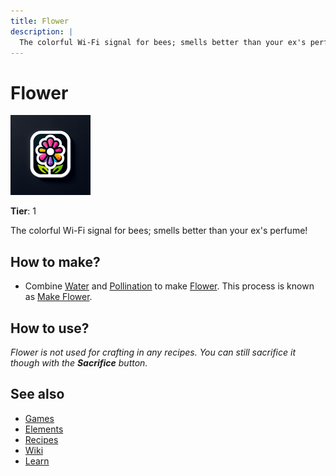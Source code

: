 ```yaml
---
title: Flower
description: |
  The colorful Wi-Fi signal for bees; smells better than your ex's perfume!
---
```

# Flower

![](../images/item.flower.png)

**Tier**: 1

The colorful Wi-Fi signal for bees; smells better than your ex's perfume!

## How to make?

* Combine [Water](/wiki/elements/water) and [Pollination](/wiki/elements/pollination) to make [Flower](/wiki/elements/flower). This process is known as [Make Flower](/wiki/recipes/make-flower).

## How to use?

_Flower is not used for crafting in any recipes. You can still sacrifice it though with the **Sacrifice** button._

## See also

* [Games](/wiki/games)
* [Elements](/wiki/elements)
* [Recipes](/wiki/recipes)
* [Wiki](/wiki/index)
* [Learn](/learn/index)